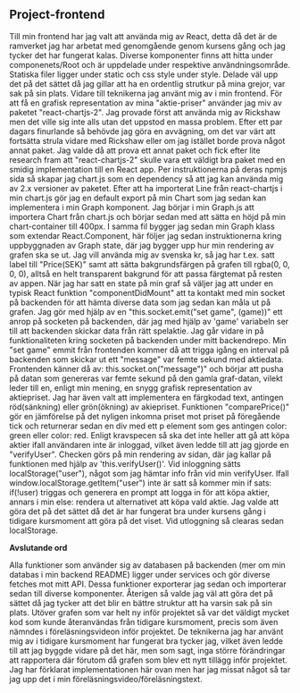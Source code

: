 ## Project-frontend

Till min frontend har jag valt att använda mig av React, detta då det är de ramverket jag har arbetat med genomgående genom kursens gång och jag tycker det har fungerat kalas. Diverse komponenter finns att hitta under componenets/Root och är uppdelade under respektive användningsområde. Statiska filer ligger under static och css style under style. Delade väl upp det på det sättet då jag gillar att ha en ordentlig strutkur på mina grejor, var sak på sin plats. Vidare till teknikerna jag använt mig av i min frontend.
För att få en grafisk representation av mina "aktie-priser" använder jag miv av paketet "react-chartjs-2". Jag provade först att använda mig av Rickshaw men det ville sig inte alls utan det uppstod en massa problem. Efter ett par dagars finurlande så behövde jag göra en avvägning, om det var värt att fortsätta strula vidare med Rickshaw eller om jag istället borde prova något annat paket. Jag valde då att prova ett annat paket och fick efter lite research fram att "react-chartjs-2" skulle vara ett väldigt bra paket med en smidig implementation till en React app. Per instruktionerna på deras npmjs sida så skapar jag chart.js som en dependency så att jag kan använda mig av 2.x versioner av paketet. Efter att ha importerat Line från react-chartjs i min chart.js gör jag en default export på min Chart som jag sedan kan implementera i min Graph komponent. Jag börjar i min Graph.js att importera Chart från chart.js och börjar sedan med att sätta en höjd på min chart-container till 400px. I samma fil bygger jag sedan min Graph klass som extendar React.Component, här följer jag sedan instruktionerna kring uppbyggnaden av Graph state, där jag bygger upp hur min rendering av grafen ska se ut. Jag vill använda mig av svenska kr, så jag har t.ex. satt label till "Price(SEK)" samt att sätta bakgrundsfärgen på grafen till rgba(0, 0, 0, 0), alltså en helt transparent bakgrund för att passa färgtemat på resten av appen. När jag har satt en state på min graf så väljer jag att under en typisk React funktion "componentDidMount" att ta kontakt med min socket på backenden för att hämta diverse data som jag sedan kan måla ut på grafen. Jag gör med hjälp av en "this.socket.emit("set game", (game))" ett anrop på socketen på backenden, där jag med hjälp av 'game' variabeln ser till att backenden skickar data från rätt spelaktie. Jag går vidare in på funktionaliteten kring socketen på backenden under mitt backendrepo. Min "set game" emmit från frontenden kommer då att trigga igång en interval på backenden som skickar ut ett "message" var femte sekund med aktiedata. Frontenden känner då av: this.socket.on("message")" och börjar att pusha på datan som genereras var femte sekund på den gamla graf-datan, vilekt leder till en, enligt min mening, en snygg grafisk representation av aktiepriset. Jag har även valt att implementera en färgkodad text, antingen röd(sänkning) eller grön(ökning) av akiepriset. Funktionen "comparePrice()" gör en jämförelse på det nyligen inkomna priset mot priset på föregående tick och returnerar sedan en div med ett p element som ges antingen color: green eller color: red. Enligt kravspecen så ska det inte heller att gå att köpa aktier ifall användaren inte är inloggad, vilket även ledde till att jag gjorde en "verifyUser". Checken görs på min rendering av sidan, där jag kallar på funktionen med hjälp av 'this.verifyUser()'. Vid inloggning sätts localStorage("user"), något som jag hämtar info från vid min verifyUser. Ifall window.localStorage.getItem("user") inte är satt så kommer min if sats: if(!user) triggas och generera en prompt att logga in för att köpa aktier, annars i min else: rendera ut alternativet att köpa vald aktie. Jag valde att göra det på det sättet då det är har fungerat bra under kursens gång i tidigare kursmoment att göra på det viset. Vid utloggning så clearas sedan localStorage.

**Avslutande ord**

Alla funktioner som använder sig av databasen på backenden (mer om min databas i min backend README) ligger under services och gör diverse fetches mot mitt API. Dessa funktioner exporterar jag sedan och importerar sedan till diverse komponenter. Återigen så valde jag väl att göra det på sättet då jag tycker att det blir en bättre struktur att ha varsin sak på sin plats. 
Utöver grafen som var helt ny inför projektet så var det väldigt mycket kod som kunde återanvändas från tidigare kursmoment, precis som även nämndes i föreläsningsvideon inför projektet. De teknikerna jag har använt mig av i tidigare kursmoment har fungerat bra tycker jag, vilket även ledde till att jag byggde vidare på det här, men som sagt, inga större förändringar att rapportera där förutom då grafen som blev ett nytt tillägg inför projektet. Jag har förklarat implementationen här ovan men har jag missat något så tar jag upp det i min föreläsningsvideo/föreläsningstext.
